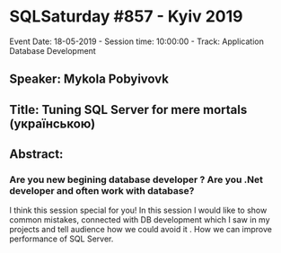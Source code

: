 # SQLSaturday #857 - Kyiv 2019
Event Date: 18-05-2019 - Session time: 10:00:00 - Track: Application  Database Development
## Speaker: Mykola Pobyivovk
## Title: Tuning SQL Server for mere mortals (українською)
## Abstract:
### Are you new begining database developer ?  Are you  .Net developer and often work with database?
I think this session special for you!
In this session I would like to show common mistakes, connected with DB development which I saw in my projects and tell audience how we could avoid it .  How we can improve performance of SQL Server.
